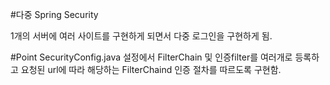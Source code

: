 #다중 Spring Security

1개의 서버에 여러 사이트를 구현하게 되면서 다중 로그인을 구현하게 됨.

#Point
SecurityConfig.java 설정에서 FilterChain 및 인증filter를 여러개로 등록하고 
요청된 url에 따라 해당하는 FilterChaind 인증 절차를 따르도록 구현함.
